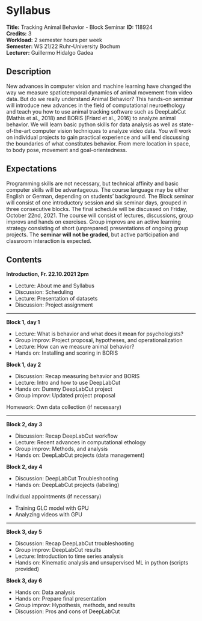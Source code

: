 # Syllabus

**Title:** Tracking Animal Behavior - Block Seminar
**ID:** 118924  
**Credits:** 3  
**Workload:** 2 semester hours per week  
**Semester:** WS 21/22 Ruhr-University Bochum  
**Lecturer:** Guillermo Hidalgo Gadea  

## Description

New advances in computer vision and machine learning have changed the way we measure spatiotemporal dynamics of animal movement from video data. But do we really understand Animal Behavior? This hands-on seminar will introduce new advances in the field of computational neuroethology and teach you how to use animal tracking software such as DeepLabCut (Mathis et al., 2018) and BORIS (Friard et al., 2016) to analyze animal behavior. We will learn basic python skills for data analysis as well as state-of-the-art computer vision techniques to analyze video data. You will work on individual projects to gain practical experience and will end discussing the boundaries of what constitutes behavior. From mere location in space, to body pose, movement and goal-orientedness.

## Expectations

Programming skills are not necessary, but technical affinity and basic computer skills will be advantageous. The course language may be either English or German, depending on students’ background. The Block seminar will consist of one introductory session and six seminar days, grouped in three consecutive blocks. The final schedule will be discussed on Friday, October 22nd, 2021. The course will consist of lectures, discussions, group improvs and hands on exercises. Group improvs are an active learning strategy consisting of short (unprepared) presentations of ongoing group projects. The **seminar will not be graded**, but active participation and classroom interaction is expected. 

## Contents
**Introduction, Fr. 22.10.2021 2pm**
-	Lecture: About me and Syllabus
-	Discussion: Scheduling
-	Lecture: Presentation of datasets
-	Discussion: Project assignment

---

**Block 1, day 1**
-	Lecture: What is behavior and what does it mean for psychologists?
-	Group improv: Project proposal, hypotheses, and operationalization
-	Lecture: How can we measure animal behavior? 
-	Hands on: Installing and scoring in BORIS

**Block 1, day 2**
-	Discussion: Recap measuring behavior and BORIS
-	Lecture: Intro and how to use DeepLabCut
-	Hands on: Dummy DeepLabCut project
-	Group improv: Updated project proposal

Homework: Own data collection (if necessary)

---

**Block 2, day 3**
-	Discussion: Recap DeepLabCut workflow
-	Lecture: Recent advances in computational ethology 
-	Group improv: Methods, and analysis
-	Hands on: DeepLabCut projects (data management)

**Block 2, day 4**
-	Discussion: DeepLabCut Troubleshooting
-	Hands on: DeepLabCut projects (labeling)

Individual appointments (if necessary)
-	Training GLC model with GPU
-	Analyzing videos with GPU

---

**Block 3, day 5**
-	Discussion: Recap DeepLabCut troubleshooting
-	Group improv: DeepLabCut results
-	Lecture: Introduction to time series analysis 
-	Hands on: Kinematic analysis and unsupervised ML in python (scripts provided)

**Block 3, day 6**
-	Hands on: Data analysis
-	Hands on: Prepare final presentation 
-	Group improv: Hypothesis, methods, and results
-	Discussion: Pros and cons of DeepLabCut
